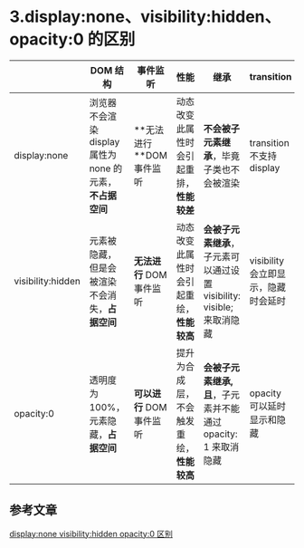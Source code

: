 # 3.display:none、visibility:hidden、opacity:0 的区别

|                   | DOM 结构                                                  | 事件监听                  | 性能                                     | 继承                                                         | transition                          |
| ----------------- | --------------------------------------------------------- | ------------------------- | ---------------------------------------- | ------------------------------------------------------------ | ----------------------------------- |
| display:none      | 浏览器不会渲染 display 属性为 none 的元素，**不占据空间** | **无法进行 **DOM 事件监听 | 动态改变此属性时会引起重排，**性能较差** | **不会被子元素继承**，毕竟子类也不会被渲染                   | transition 不支持 display           |
| visibility:hidden | 元素被隐藏，但是会被渲染不会消失，**占据空间**            | **无法进行** DOM 事件监听 | 动态改变此属性时会引起重绘，**性能较高** | **会被子元素继承**，子元素可以通过设置 visibility: visible; 来取消隐藏 | visibility 会立即显示，隐藏时会延时 |
| opacity:0         | 透明度为 100%，元素隐藏，**占据空间**                     | **可以进行** DOM 事件监听 | 提升为合成层，不会触发重绘，**性能较高** | **会被子元素继承,且**，子元素并不能通过 opacity: 1 来取消隐藏 | opacity 可以延时显示和隐藏          |

## 参考文章

[display:none visibility:hidden opacity:0 区别](https://juejin.cn/post/6844904200401502215)

<SideTitle :page="$page" />


